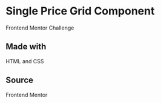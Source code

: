 # Single Price Grid Component

Frontend Mentor Challenge

## Made with

HTML and CSS

## Source

Frontend Mentor
